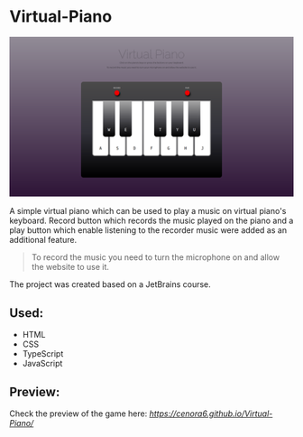 # Virtual-Piano

![](src/preview/preview.png)

A simple virtual piano which can be used to play a music on virtual piano's keyboard. Record button which records the music played on the piano and a play button which enable listening to the recorder music were added as an additional feature.

> To record the music you need to turn the microphone on and allow the website to use it.

The project was created based on a JetBrains course.

## Used: 
- HTML
- CSS
- TypeScript
- JavaScript

## Preview:
Check the preview of the game here: *https://cenora6.github.io/Virtual-Piano/*
